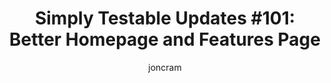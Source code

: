 ---
layout: default
title: "Simply Testable Updates #101: Better Homepage and Features Page"
author: joncram
newsletter:
    issue_number: 101st
    url: https://us5.campaign-archive1.com/?u=ac75e33d993d2b502e333ddd0&amp;id=db4df47865
    highlights:
      - <a href="https://us5.campaign-archive1.com/?u=ac75e33d993d2b502e333ddd0&amp;id=db4df47865#new-homepage">New Homepage</a>
      - <a href="https://us5.campaign-archive1.com/?u=ac75e33d993d2b502e333ddd0&amp;id=db4df47865#new-features-page">Features Page Redesign</a>
    closing_sentence: Expect the next newsletter in a week from now on 13 August 2014
---